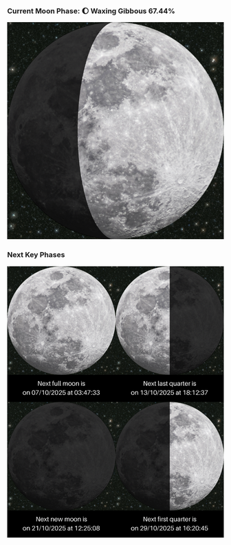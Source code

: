 ### Current Moon Phase: 🌔 Waxing Gibbous 67.44%
![Moon Phase](moonphase.png)
### Next Key Phases
![Gallery](gallery.png)